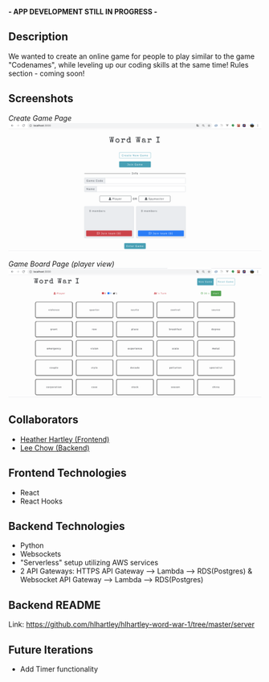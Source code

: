 **- APP DEVELOPMENT STILL IN PROGRESS -**

## Description
We wanted to create an online game for people to play similar to the game "Codenames", while leveling up our coding skills at the same time! Rules section - coming soon!

## Screenshots
*Create Game Page*
![Create Game Screenshot](create-game-page-screenshot.png)

*Game Board Page (player view)*
![Game Board Screenshot](game-board-screenshot.png)

## Collaborators
- [Heather Hartley (Frontend)](https://github.com/hlhartley)
- [Lee Chow (Backend)](https://github.com/leepuppychow)

## Frontend Technologies
- React
- React Hooks

## Backend Technologies
- Python
- Websockets
- "Serverless" setup utilizing AWS services
- 2 API Gateways: HTTPS API Gateway --> Lambda --> RDS(Postgres) & Websocket API Gateway --> Lambda --> RDS(Postgres)

## Backend README
Link: https://github.com/hlhartley/hlhartley-word-war-1/tree/master/server

## Future Iterations
- Add Timer functionality
